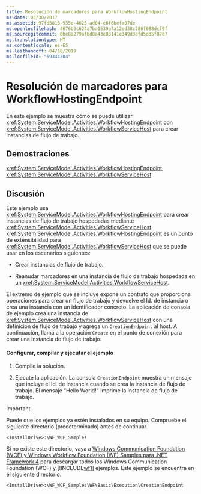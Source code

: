 ```yaml
---
title: Resolución de marcadores para WorkflowHostingEndpoint
ms.date: 03/30/2017
ms.assetid: 97fd5816-935e-4625-ad04-e6f6befa07de
ms.openlocfilehash: 4676b3c624a7ba1539a7a12ed38c286f688dcf9f
ms.sourcegitcommit: 0be8a279af6d8a43e03141e349d3efd5d35f8767
ms.translationtype: HT
ms.contentlocale: es-ES
ms.lasthandoff: 04/18/2019
ms.locfileid: "59344304"
---
```

# <a name="bookmark-resolver-for-workflowhostingendpoint"></a>Resolución de marcadores para WorkflowHostingEndpoint
En este ejemplo se muestra cómo se puede utilizar <xref:System.ServiceModel.Activities.WorkflowHostingEndpoint> con <xref:System.ServiceModel.Activities.WorkflowServiceHost> para crear instancias de flujo de trabajo.  
  
## <a name="demonstrates"></a>Demostraciones  
 <xref:System.ServiceModel.Activities.WorkflowHostingEndpoint>, <xref:System.ServiceModel.Activities.WorkflowServiceHost>  
  
## <a name="discussion"></a>Discusión  
 Este ejemplo usa <xref:System.ServiceModel.Activities.WorkflowHostingEndpoint> para crear instancias de flujo de trabajo hospedadas mediante <xref:System.ServiceModel.Activities.WorkflowServiceHost>. <xref:System.ServiceModel.Activities.WorkflowHostingEndpoint> es un punto de extensibilidad para <xref:System.ServiceModel.Activities.WorkflowServiceHost> que se puede usar en los escenarios siguientes:  
  
-   Crear instancias de flujo de trabajo.  
  
-   Reanudar marcadores en una instancia de flujo de trabajo hospedada en un <xref:System.ServiceModel.Activities.WorkflowServiceHost>.  
  
 El extremo de ejemplo que se incluye expone un contrato que proporciona operaciones para crear un flujo de trabajo y devuelve el Id. de instancia o crea una instancia con un identificador concreto. La aplicación de consola de ejemplo crea una instancia de <xref:System.ServiceModel.Activities.WorkflowServiceHost> con una definición de flujo de trabajo y agrega un `CreationEndpoint` al host. A continuación, llama a la operación `Create` en el punto de conexión para crear una instancia de flujo de trabajo.  
  
#### <a name="to-set-up-build-and-run-the-sample"></a>Configurar, compilar y ejecutar el ejemplo  
  
1. Compile la solución.  
  
2. Ejecute la aplicación. La consola `CreationEndpoint` muestra un mensaje que incluye el Id. de instancia cuando se crea la instancia de flujo de trabajo. El mensaje "Hello World!" Imprime la instancia de flujo de trabajo.  
  
> [!IMPORTANT]
>  Puede que los ejemplos ya estén instalados en su equipo. Compruebe el siguiente directorio (predeterminado) antes de continuar.  
>   
>  `<InstallDrive>:\WF_WCF_Samples`  
>   
>  Si no existe este directorio, vaya a [Windows Communication Foundation (WCF) y Windows Workflow Foundation (WF) Samples para .NET Framework 4](https://go.microsoft.com/fwlink/?LinkId=150780) para descargar todos los Windows Communication Foundation (WCF) y [!INCLUDE[wf1](../../../../includes/wf1-md.md)] ejemplos. Este ejemplo se encuentra en el siguiente directorio.  
>   
>  `<InstallDrive>:\WF_WCF_Samples\WF\Basic\Execution\CreationEndpoint`
